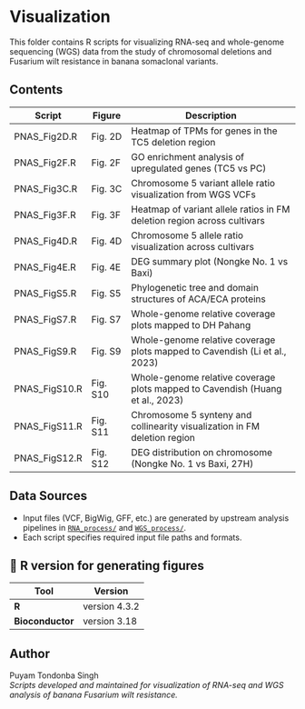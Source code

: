 # Visualization

This folder contains R scripts for visualizing RNA-seq and whole-genome sequencing (WGS) data from the study of chromosomal deletions and Fusarium wilt resistance in banana somaclonal variants.

## Contents

| Script                | Figure         | Description                                                                   |
|-----------------------|----------------|-------------------------------------------------------------------------------|
| PNAS_Fig2D.R          | Fig. 2D        | Heatmap of TPMs for genes in the TC5 deletion region                          |
| PNAS_Fig2F.R          | Fig. 2F        | GO enrichment analysis of upregulated genes (TC5 vs PC)                       |
| PNAS_Fig3C.R          | Fig. 3C        | Chromosome 5 variant allele ratio visualization from WGS VCFs                 |
| PNAS_Fig3F.R          | Fig. 3F        | Heatmap of variant allele ratios in FM deletion region across cultivars       |
| PNAS_Fig4D.R          | Fig. 4D        | Chromosome 5 allele ratio visualization across cultivars                      |
| PNAS_Fig4E.R          | Fig. 4E        | DEG summary plot (Nongke No. 1 vs Baxi)                                       |
| PNAS_FigS5.R          | Fig. S5        | Phylogenetic tree and domain structures of ACA/ECA proteins                   |
| PNAS_FigS7.R          | Fig. S7        | Whole-genome relative coverage plots mapped to DH Pahang                      |
| PNAS_FigS9.R          | Fig. S9        | Whole-genome relative coverage plots mapped to Cavendish (Li et al., 2023)    |
| PNAS_FigS10.R         | Fig. S10       | Whole-genome relative coverage plots mapped to Cavendish (Huang et al., 2023) |
| PNAS_FigS11.R         | Fig. S11       | Chromosome 5 synteny and collinearity visualization in FM deletion region     |
| PNAS_FigS12.R         | Fig. S12       | DEG distribution on chromosome (Nongke No. 1 vs Baxi, 27H)                    |


## Data Sources

- Input files (VCF, BigWig, GFF, etc.) are generated by upstream analysis pipelines in [`RNA_process/`](../RNA_process) and [`WGS_process/`](../WGS_process).
- Each script specifies required input file paths and formats.

## 🔧 R version for generating figures

| Tool                     | Version                     |
|--------------------------|-----------------------------|
| **R**                    | version 4.3.2               |
| **Bioconductor**         | version 3.18                |

## Author

Puyam Tondonba Singh  
*Scripts developed and maintained for visualization of RNA-seq and WGS analysis of banana Fusarium wilt resistance.*